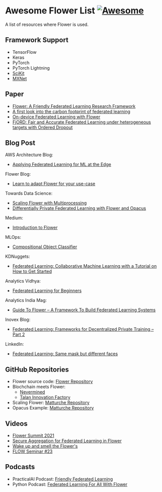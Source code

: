 # Awesome Flower List [![Awesome](https://awesome.re/badge.svg)](https://awesome.re)

A list of resources where Flower is used.

## Framework Support

- TensorFlow
- Keras
- PyTorch
- PyTorch Lightning
- [SciKit](https://scikit-learn.org/dev/related_projects.html)
- [MXNet](https://mxnet.apache.org/versions/master/ecosystem/)

## Paper

- [Flower: A Friendly Federated Learning Research Framework](https://arxiv.org/abs/2007.14390)
- [A first look into the carbon footprint of federated learning](https://arxiv.org/abs/2102.07627)
- [On-device Federated Learning with Flower](https://arxiv.org/abs/2104.03042)
- [FjORD: Fair and Accurate Federated Learning under heterogeneous targets with Ordered Dropout](https://arxiv.org/pdf/2102.13451.pdf)

## Blog Post

AWS Architecture Blog:

- [Applying Federated Learning for ML at the Edge](https://aws.amazon.com/de/blogs/architecture/applying-federated-learning-for-ml-at-the-edge/)

Flower Blog:

- [Learn to adapt Flower for your use-case](https://flower.dev/blog)

Towards Data Science:

- [Scaling Flower with Multiprocessing](https://towardsdatascience.com/scaling-flower-with-multiprocessing-a0bc7b7aace0)
- [Differentially Private Federated Learning with Flower and Opacus](https://towardsdatascience.com/differentially-private-federated-learning-with-flower-and-opacus-e14fb0d2d229)

Medium:

- [Introduction to Flower](https://medium.com/nerd-for-tech/build-your-own-federated-learning-model-2c882ea8cfde)

MLOps:

- [Compositional Object Classifier](https://mlops.substack.com/p/compositional-object-classifier)

KDNuggets:

- [Federated Learning: Collaborative Machine Learning with a Tutorial on How to Get Started](https://www.kdnuggets.com/2021/12/federated-learning-collaborative-machine-learning-tutorial-get-started.html)

Analytics Vidhya:

- [Federated Learning for Beginners](https://www.analyticsvidhya.com/blog/2021/04/federated-learning-for-beginners/)

Analytics India Mag:

- [Guide To Flower – A Framework To Build Federated Learning Systems](https://analyticsindiamag.com/guide-to-flower-a-framework-to-build-federated-learning-systems/)

Inovex Blog:

- [Federated Learning: Frameworks for Decentralized Private Training – Part 2](https://www.inovex.de/de/blog/federated-learning-frameworks-part-2/)

LinkedIn:

- [Federated Learning: Same mask but different faces](https://www.linkedin.com/pulse/federated-learning-same-mask-different-faces-imen-ayari/)

## GitHub Repositories

- Flower source code: [Flower Repository](https://github.com/adap/flower)
- Blochchain meets Flower: 
    - [Nevermined](https://github.com/nevermined-io/fl-demo/tree/master/image-classification-flower)
    - [Talan Innovation Factory](https://gitlab.com/Talan_Innovation_Factory/food-waste-prevention)
- Scaling Flower: [Matturche Repository](https://github.com/matturche/flower_scaling_example)
- Opacus Example: [Matturche Repository](https://github.com/matturche/flower_opacus_example)


## Videos

- [Flower Summit 2021](https://www.youtube.com/watch?v=XEH9UCUlVO8)
- [Secure Aggregation for Federated Learning in Flower](https://dl.acm.org/doi/10.1145/3488659.3493776)
- [Wake up and smell the Flower's](https://www.youtube.com/watch?v=mozAntAv1Fo)
- [FLOW Seminar #23](https://youtu.be/vq9oJr3_k5o)

## Podcasts

- PracticalAI Podcast: [Friendly Federated Learning](https://changelog.com/practicalai/160)
- Python Podcast: [Federated Learning For All With Flower](https://www.pythonpodcast.com/flower-federated-learning-episode-314/)
